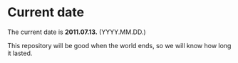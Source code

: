 # Current date

The current date is **2011.07.13.** (YYYY.MM.DD.)

This repository will be good when the world ends, so we will know how long it lasted.